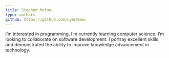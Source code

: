 ```yaml
---
title: Stephen Mutua
type: authors
github: https://github.com/LynnMumo
---
```

I’m interested in programming. I’m currently learning computer science. I’m looking to collaborate on software development. I  portray excellent skills and demonstrated the ability to improve knowledge advancement in technology.
